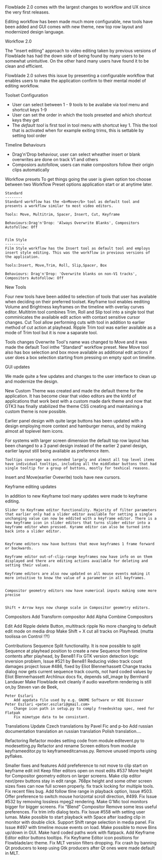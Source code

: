 

Flowblade 2.0 comes with the largest changes to workflow and UX since the very first releases.

Editing workflow has been made much more configurable, new tools have been added and GUI comes with new theme, new top row layout and modernized design language.


Workflow 2.0

The "insert editing" approach to video editing taken by previous versions of Flowblade has had the down side of being found by many users to be somewhat unintuitive. On the other hand many users have found it to be clean and efficient.

Flowblade 2.0 solves this issue by presenting a configurable workflow that enables users to make the application confirm to their mental model of editing workflow.



Toolset Configuration
   * User can select between 1 - 9 tools to be availabe via tool menu and shortcut keys 1-9
   * User can set the order in which the tools preseted and which shortcut keys they get
   * The *default tool* is first tool in tool menu with shortcut key 1. This the tool that is activated when for example exiting trims, this is settable by setting tool order



Timeline Behaviours
   * Drag'n'Drop behaviour, user can select wheather insert or blank overwrites are done on track V1 and others
   * Composiors autofollow, users can make compositors follow their origin clips automatically



Workflow presets
   To get things going the user is given option too choose between two Workflow Preset options application start or at anytime later.


	Standard
	--------
	Standard workflow has the <b>Move</b> tool as default tool and presents a workflow similar to most video editors.

	Tools: Move, Multitrim, Spacer, Insert, Cut, Keyframe

	Behaviours:Drag'n'Drop: 'Always Overwrite Blanks', Compositors Autofollow: Off


	Film Style
	---------
	Film Style workflow has the Insert tool as default tool and employs insert style editing. This was the workflow in previous versions of the application.

	Tools:Insert, Move,Trim, Roll, Slip,Spacer, Box

	Behaviours: Drag'n'Drop: 'Overwrite blanks on non-V1 tracks', Compositors Autofollow: Off



New Tools

Four new tools have been added to selection of tools that user has available when deciding on their preferred toolset.
    Keyframe tool enables eediting Volume and Brightness keyframes on the timeline with overlay curves editor.
    Multitrim tool combines Trim, Roll and Slip tool into a single tool that comminicates the available edit action with contaxt sensitive cursor changes.
    Cut Tool allow performing cuts with tool in addition to earlier method of cut action at playhead.
    Ripple Trim tool was earlier available as a mode of Trim tool but it is now a saparate tool.


Tools changes
    Overwrite Tool's name was changed to Move and it was made the default Tool inthe "Standard" workflow preset. New Move tool also has box selection and box move available as additional edit actions if user does a box selection starting from pressing on empty spot on timeline.






GUI updates

We made quite a few updates and changes to the user interface to clean up and modernize the design.

New Custom Theme was created and made the default theme for the application. It has become clear that video editors are the kinfd of applications that work best with a custom made dark theme and now that GTK3 has finally stabilized the theme CSS creating and maintaining a custom theme is now possible.

Earlier panel design with quite large buttons has been updated with a design employing more context and hamburger menus, and by making almost all toplevel item icons.

For systems with larger screen dimension the default top row layout has been changed to a 3 panel design instead of the earlier 2 panel design, earlier layout still being available as preference item.

    Tooltips coverage was extended largely and almost all top level items have individual tooltips, including all the middlebar buttons that had single tooltip for a group of buttons, mostly for texhical reasons.

Insert and Move(earlier Ovewrite) tools have new cursors.





Keyframe editing updates

In addition to new Keyframe tool many updates were made to keyframe editing.

    Slider to Keyframe editor functionality. Majority of filter parameters that earlier only had a slider editor available for setting a single unchanging value can now be eddited with a keyframe editor. There is a new keyframe icon in slider editors that turns slider editor into a keyframe editor when pressed. Kyrame editor can also be turned into back into a slider editor.


    Keyframe editors now have buttons that move keyframes 1 frame forward or backwards.

    Keyframe editor out-of-clip-range keyframes now have info on on them displayed and there are editing actions available for deleting and setting their values.

    Keyframe editors are also now updated on all mouse events making it more intuitive to know the value of a parameter in all keyframes.


    Compositor geometry editors now have numerical inputs making some more precise


    Shift + Arrow keys now change scale in Compositor geometry editors.



Compositors
    Add Transform compositor
    Add Alpha Combine Compositors


Edit
    Add Ripple delete Button, multitrack ripple 
    No more changing to default edit mode on media drop
    Make Shift + X cut all tracks on Playhead. (mutta toolissa on Control !?!)


Contributions
    Sequence Split functionality. It is now possible to split Sequence at playhead position to create a new Sequence from timeline contents after playhead, by Bene81
    Fix GTK version detection logic inversion problem, Issue #521 by Bene81
    Reducing video track count damages project Issue #486, fixed by Eliot Blennerhassett
    Change tracks dialog now gets current sequence track counts, not hard coded values by Eliot Blennerhassett
    Archlinux docs fix, depends sdl_image by Bernhard Landauer
    Make Flowblade exit cleanly if audio waveform rendering is still on,by Steven van de Beek,

    Peter Eszlari
	    Add appdata file used by e.g. GNOME Software or KDE Discover  Peter Eszlari <peter.eszlari@gmail.com>
	    Change icon path in setup.py to comply freedesktop spec, need for Flatpak
	    Fix mimetype data to be consistant.


Translations
    Update Czech translations by Pavel Fic and p-bo
    Add russian documentation translation an russian translation
    Polish translation....

Refactoring
    Refactor modes setting code from module editevent.py to modesetting.py
    Refactor and rename <X>Screen editors from module keyframeeditor.py to keyframeeditcanvas.py. 
    Remove unused imports using pyflakes.

Smaller fixes and features
    Add prefeference to not move to clip start on keyframe edit init
    Keep filter editors open on most edits #537
    More height for Compositor geometry editors on larger screens.
    Make clip editor next/prev buttons stay in edit range.
    768px height and some other screen sizes fixes can now full screen properly.
    fix track locking for multiple tools.
    Fix recent files bug.
    Add follow tline range in playback option, Issue #503.
    Offer preference to switch mouse horizontal scroll direction, #499.
    Fix Issue #532 by removing lossless mpeg2 rendering.
    Make G'Mic tool monitors bigger for bigger screens.
    Fix "Blend" Compositor
    Remove some less useful preferences.
    Fix trim info dialog texts.
    Fix Issue #558 with setting user lumas.
    Make possible to start playback with Space after loading clip in monitor with double click.
    Support Shift range selection in media panel.
    Fix Issue #497 with timeline mouse events on load.
    Make possible to move Bins up/down in GUI.
    Make hard coded paths work with flatpack.
    Add Keyframe Editor editor buttons tooltips.
    Fix Keyframe Editor icon positions for Flowblade/arc theme.
    Fix MLT version filters dropping.
    Fix crash by banning Qt producers to keep using Gtk producers after Qt ones were made default in MLT.


